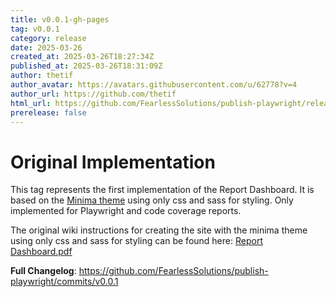 ```yaml
---
title: v0.0.1-gh-pages
tag: v0.0.1
category: release
date: 2025-03-26
created_at: 2025-03-26T18:27:34Z
published_at: 2025-03-26T18:31:09Z
author: thetif
author_avatar: https://avatars.githubusercontent.com/u/62778?v=4
author_url: https://github.com/thetif
html_url: https://github.com/FearlessSolutions/publish-playwright/releases/tag/v0.0.1
prerelease: false
---
```


# Original Implementation

This tag represents the first implementation of the Report Dashboard. It is based on the [Minima theme](https://github.com/jekyll/minima) using only css and sass for styling. Only implemented for Playwright and code coverage reports.

The original wiki instructions for creating the site with the minima theme using only css and sass for styling can be found here:
[Report Dashboard.pdf](https://github.com/user-attachments/files/19474056/Report.Dashboard.pdf)

**Full Changelog**: https://github.com/FearlessSolutions/publish-playwright/commits/v0.0.1
